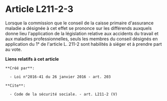 # Article L211-2-3

Lorsque la commission que le conseil de la caisse primaire d'assurance maladie a désignée à cet effet se prononce sur les
différends auxquels donne lieu l'application de la législation relative aux accidents du travail et aux maladies
professionnelles, seuls les membres du conseil désignés en application du 1° de l'article L. 211-2 sont habilités à siéger et
à prendre part au vote.

**Liens relatifs à cet article**

	**Créé par**:

	  - Loi n°2016-41 du 26 janvier 2016 - art. 203

	**Cite**:

	  - Code de la sécurité sociale. - art. L211-2 (V)
